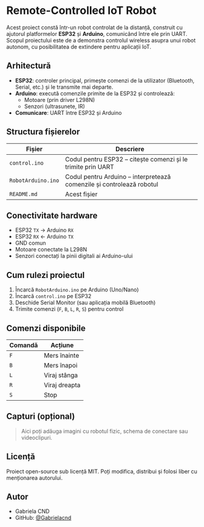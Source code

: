 # Remote-Controlled IoT Robot

Acest proiect constă într-un robot controlat de la distanță, construit cu ajutorul platformelor **ESP32** și **Arduino**, comunicând între ele prin UART. Scopul proiectului este de a demonstra controlul wireless asupra unui robot autonom, cu posibilitatea de extindere pentru aplicații IoT.

## Arhitectură

- **ESP32**: controler principal, primește comenzi de la utilizator (Bluetooth, Serial, etc.) și le transmite mai departe.
- **Arduino**: execută comenzile primite de la ESP32 și controlează:
  - Motoare (prin driver L298N)
  - Senzori (ultrasunete, IR)
- **Comunicare**: UART între ESP32 și Arduino

## Structura fișierelor

| Fișier                | Descriere                                               |
|------------------------|----------------------------------------------------------|
| `control.ino`          | Codul pentru ESP32 – citește comenzi și le trimite prin UART |
| `RobotArduino.ino`     | Codul pentru Arduino – interpretează comenzile și controlează robotul |
| `README.md`            | Acest fișier                                            |

## Conectivitate hardware

- ESP32 `TX` → Arduino `RX`  
- ESP32 `RX` ← Arduino `TX`  
- GND comun  
- Motoare conectate la L298N  
- Senzori conectați la pinii digitali ai Arduino-ului

## Cum rulezi proiectul

1. Încarcă `RobotArduino.ino` pe Arduino (Uno/Nano)
2. Încarcă `control.ino` pe ESP32
3. Deschide Serial Monitor (sau aplicația mobilă Bluetooth)
4. Trimite comenzi (`F`, `B`, `L`, `R`, `S`) pentru control

## Comenzi disponibile

| Comandă | Acțiune        |
|--------|----------------|
| `F`    | Mers înainte   |
| `B`    | Mers înapoi    |
| `L`    | Viraj stânga   |
| `R`    | Viraj dreapta  |
| `S`    | Stop           |

## Capturi (opțional)

> Aici poți adăuga imagini cu robotul fizic, schema de conectare sau videoclipuri.

## Licență

Proiect open-source sub licență MIT. Poți modifica, distribui și folosi liber cu menționarea autorului.

## Autor

- Gabriela CND  
- GitHub: [@Gabrielacnd](https://github.com/Gabrielacnd)
